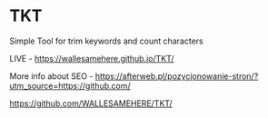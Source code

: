 # TKT
Simple Tool for trim keywords and count characters


LIVE - https://wallesamehere.github.io/TKT/

More info about SEO - https://afterweb.pl/pozycjonowanie-stron/?utm_source=https://github.com/


https://github.com/WALLESAMEHERE/TKT/
